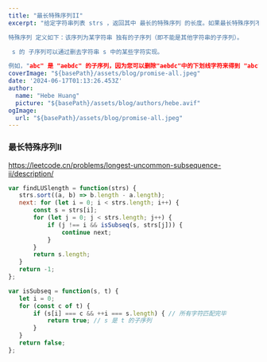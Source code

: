 ```yaml
---
title: "最长特殊序列II"
excerpt: "给定字符串列表 strs ，返回其中 最长的特殊序列 的长度。如果最长特殊序列不存在，返回 -1 。

特殊序列 定义如下：该序列为某字符串 独有的子序列（即不能是其他字符串的子序列）。

 s 的 子序列可以通过删去字符串 s 中的某些字符实现。

例如，"abc" 是 "aebdc" 的子序列，因为您可以删除"aebdc"中的下划线字符来得到 "abc" 。"aebdc"的子序列还包括"aebdc"、 "aeb" 和 "" (空字符串)。"
coverImage: "${basePath}/assets/blog/promise-all.jpeg"
date: '2024-06-17T01:13:26.453Z'
author:
  name: "Hebe Huang"
  picture: "${basePath}/assets/blog/authors/hebe.avif"
ogImage:
  url: "${basePath}/assets/blog/promise-all.jpeg"
---
```


### 最长特殊序列II

 https://leetcode.cn/problems/longest-uncommon-subsequence-ii/description/

 ```javascript
var findLUSlength = function(strs) {
    strs.sort((a, b) => b.length - a.length);
    next: for (let i = 0; i < strs.length; i++) {
        const s = strs[i];
        for (let j = 0; j < strs.length; j++) {
            if (j !== i && isSubseq(s, strs[j])) {
                continue next;
            }
        }
        return s.length;
    }
    return -1;
};

var isSubseq = function(s, t) {
    let i = 0;
    for (const c of t) {
        if (s[i] === c && ++i === s.length) { // 所有字符匹配完毕
            return true; // s 是 t 的子序列
        }
    }
    return false;
};
 ```